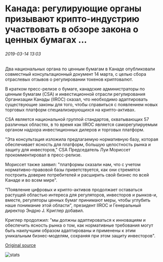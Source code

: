 # Канада: регулирующие органы призывают крипто-индустрию участвовать в обзоре закона о ценных бумагах ...

###### 2019-03-14 13:03

Два национальных органа по ценным бумагам в Канаде опубликовали совместный консультационный документ 14 марта, с целью сбора отраслевых отзывов о регулировании токенов криптовалют.

В кратком пресс-релизе о бумаге, канадские администраторы по ценным бумагам (CSA) и инвестиционной отрасли регулирования Организации Канады (IIROC) сказал, что необходимо адаптировать существующие законы для того, чтобы справиться с появлением новых торговых платформ специализирующихся на крипто-активах.

CSA является национальной группой стандартов, охватывающих 57 различных областях, в то время как IIROC является саморегулируемым органом надзора инвестиционных дилеров и торговых платформ.

"Эта консультация изложила предлагаемую нормативную базу, которая обеспечивает ясность для платформ, большую целостность рынка и защиту для инвесторов," CSA Председатель Луи Мориссет прокомментировал в пресс-релизе.

Мориссет также заявил: "платформы сказали нам, что с учетом нормативно-правовой базы приветствуется, как они стремятся построить доверие потребителей и расширить свой бизнес по всей Канаде и во всем мире".

"Появление цифровых и крипто-активов продолжает оставаться растущей областью интереса для регуляторов, инвесторов и рынков-и, вместе, регуляторы ценных бумаг принимают меры, чтобы углубить наше понимание этой области", президент IIROC и Генеральный директор Эндрю J. Криглер добавил.

Криглер продолжил: "мы должны адаптироваться к инновациям и обеспечить ясность рынка о том, как нормативные требования могут быть наилучшим образом адаптированы и применены к этим уникальным бизнес-моделям, сохраняя при этом защиту инвесторов".

[Original source](https://cointelegraph.com/news/canada-regulatory-bodies-call-on-crypto-industry-to-participate-in-securities-law-review)

![stats](https://c.statcounter.com/11760860/0/a89fa40b/1/ "stats")
